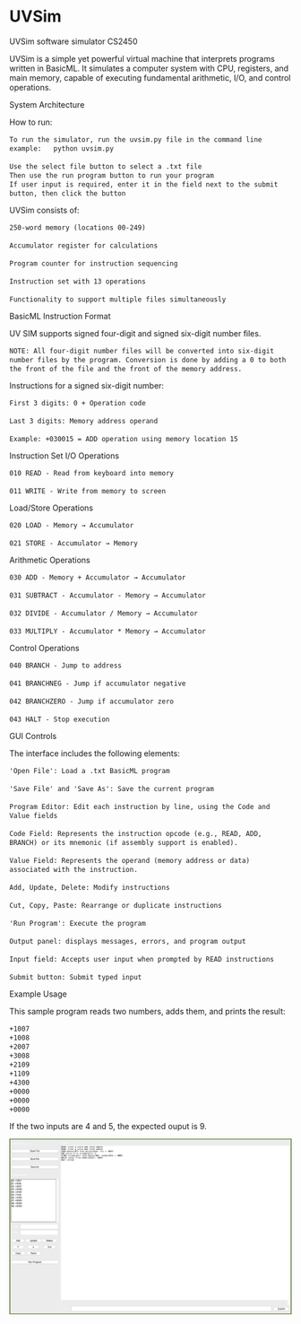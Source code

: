 # UVSim
UVSim software simulator CS2450


UVSim is a simple yet powerful virtual machine that interprets programs written in BasicML. It simulates a computer system with CPU, registers, and main memory, capable of executing fundamental arithmetic, I/O, and control operations.

System Architecture

How to run:

    To run the simulator, run the uvsim.py file in the command line
    example:   python uvsim.py

    Use the select file button to select a .txt file
    Then use the run program button to run your program
    If user input is required, enter it in the field next to the submit button, then click the button
    

UVSim consists of:

    250-word memory (locations 00-249)

    Accumulator register for calculations

    Program counter for instruction sequencing

    Instruction set with 13 operations

    Functionality to support multiple files simultaneously

BasicML Instruction Format

UV SIM  supports signed four-digit and signed six-digit number files.

    NOTE: All four-digit number files will be converted into six-digit number files by the program. Conversion is done by adding a 0 to both the front of the file and the front of the memory address. 
    
Instructions for a signed six-digit number:

    First 3 digits: 0 + Operation code

    Last 3 digits: Memory address operand

    Example: +030015 = ADD operation using memory location 15

    
Instruction Set
I/O Operations

    010 READ - Read from keyboard into memory

    011 WRITE - Write from memory to screen

Load/Store Operations

    020 LOAD - Memory → Accumulator

    021 STORE - Accumulator → Memory

Arithmetic Operations

    030 ADD - Memory + Accumulator → Accumulator

    031 SUBTRACT - Accumulator - Memory → Accumulator

    032 DIVIDE - Accumulator / Memory → Accumulator

    033 MULTIPLY - Accumulator * Memory → Accumulator

Control Operations

    040 BRANCH - Jump to address

    041 BRANCHNEG - Jump if accumulator negative

    042 BRANCHZERO - Jump if accumulator zero

    043 HALT - Stop execution


GUI Controls

The interface includes the following elements:

    'Open File': Load a .txt BasicML program

    'Save File' and 'Save As': Save the current program

    Program Editor: Edit each instruction by line, using the Code and Value fields
    
    Code Field: Represents the instruction opcode (e.g., READ, ADD, BRANCH) or its mnemonic (if assembly support is enabled).

    Value Field: Represents the operand (memory address or data) associated with the instruction.

    Add, Update, Delete: Modify instructions

    Cut, Copy, Paste: Rearrange or duplicate instructions

    'Run Program': Execute the program

    Output panel: displays messages, errors, and program output

    Input field: Accepts user input when prompted by READ instructions
    
    Submit button: Submit typed input





Example Usage

This sample program reads two numbers, adds them, and prints the result:

```
+1007
+1008
+2007
+3008
+2109
+1109
+4300
+0000
+0000
+0000
```

If the two inputs are 4 and 5, the expected ouput is 9.

![UVSim GUI Screenshot](./Screenshot.png)
